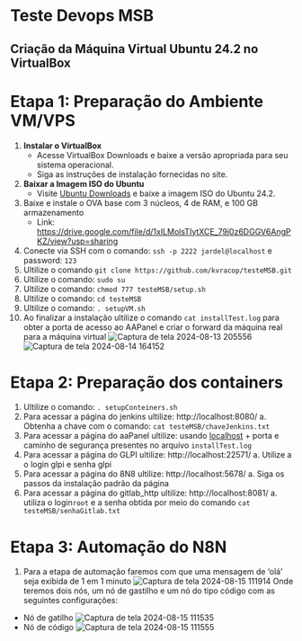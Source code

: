 # Teste Devops MSB

## Criação da Máquina Virtual Ubuntu 24.2 no VirtualBox

# Etapa 1: **Preparação do Ambiente VM/VPS**
1. **Instalar o VirtualBox**
    - Acesse VirtualBox Downloads e baixe a versão apropriada para seu sistema operacional.
    - Siga as instruções de instalação fornecidas no site.
2. **Baixar a Imagem ISO do Ubuntu**
    - Visite [Ubuntu Downloads](https://ubuntu.com/download/desktop) e baixe a imagem ISO do Ubuntu 24.2.
3. Baixe  e instale o OVA base com 3 núcleos, 4 de RAM, e 100 GB armazenamento
    - Link: https://drive.google.com/file/d/1xILMolsTIytXCE_79j0z6DGGV6AngPKZ/view?usp=sharing
4. Conecte via SSH com o comando: `ssh -p 2222 jardel@localhost` e password: `123`
5. Ultilize o comando `git clone https://github.com/kvracop/testeMSB.git` 
6. Ultilize o comando: `sudo su`
7. Ultilize o comando: `chmod 777 testeMSB/setup.sh`
8. Ultilize o comando:  `cd testeMSB`
9. Ultilize o comando:  `. setupVM.sh`
10. Ao finalizar a instalação ultilize o comando `cat installTest.log` para obter a porta de acesso ao AAPanel e criar o forward da máquina real para a máquina virtual
    ![Captura de tela 2024-08-13 205556](https://github.com/user-attachments/assets/31c11386-e9ab-4b65-8024-10f174476e50)
    ![Captura de tela 2024-08-14 164152](https://github.com/user-attachments/assets/d71e49bd-2658-4043-8aac-ea5dbea1ffac)
# Etapa 2: **Preparação dos containers**
1. Ultilize o comando:  `. setupConteiners.sh`
2. Para acessar a página do jenkins ultilize: http://localhost:8080/
   a. Obtenha a chave  com o comando: `cat testeMSB/chaveJenkins.txt`
3. Para acessar a página do aaPanel ultilize: usando [localhost](http://localhost) + porta e caminho de segurança presentes no arquivo `installTest.log`
4. Para acessar a página do GLPI ultilize: http://localhost:22571/
   a. Utilize a o login glpi e senha glpi
5. Para acessar a página do 8N8 ultilize:  http://localhost:5678/
   a. Siga os passos da instalação padrão da página
6. Para acessar a página do gitlab_http ultilize: http://localhost:8081/
   a. utiliza o login`root` e a senha obtida por meio do comando `cat testeMSB/senhaGitlab.txt`
# Etapa 3: Automação do N8N
1. Para a etapa de automação faremos com que uma mensagem de ‘olá’ seja exibida de 1 em 1 minuto
![Captura de tela 2024-08-15 111914](https://github.com/user-attachments/assets/b5ba5139-7dcf-4035-ac32-e5a5864b2d92)
Onde teremos dois nós, um nó de gastilho e um nó do tipo código com as seguintes configurações:
- Nó de gatilho
  ![Captura de tela 2024-08-15 111535](https://github.com/user-attachments/assets/e918e5cf-ac34-4daa-b6dc-e64a0ff92c20)
- Nó de código
  ![Captura de tela 2024-08-15 111555](https://github.com/user-attachments/assets/7afa11cf-8cd1-410e-91ce-8582fc6a8410)
